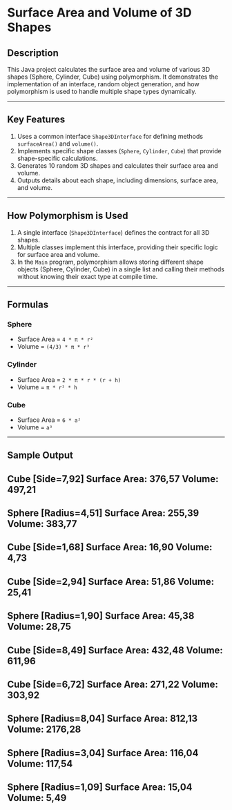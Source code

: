 # Surface Area and Volume of 3D Shapes

## **Description**
This Java project calculates the surface area and volume of various 3D shapes (Sphere, Cylinder, Cube) using polymorphism. It demonstrates the implementation of an interface, random object generation, and how polymorphism is used to handle multiple shape types dynamically.

---

## **Key Features**
1. Uses a common interface `Shape3DInterface` for defining methods `surfaceArea()` and `volume()`.
2. Implements specific shape classes (`Sphere`, `Cylinder`, `Cube`) that provide shape-specific calculations.
3. Generates 10 random 3D shapes and calculates their surface area and volume.
4. Outputs details about each shape, including dimensions, surface area, and volume.

---

## **How Polymorphism is Used**
1. A single interface (`Shape3DInterface`) defines the contract for all 3D shapes.
2. Multiple classes implement this interface, providing their specific logic for surface area and volume.
3. In the `Main` program, polymorphism allows storing different shape objects (Sphere, Cylinder, Cube) in a single list and calling their methods without knowing their exact type at compile time.

---

## **Formulas**
### **Sphere**
- Surface Area = `4 * π * r²`
- Volume = `(4/3) * π * r³`

### **Cylinder**
- Surface Area = `2 * π * r * (r + h)`
- Volume = `π * r² * h`

### **Cube**
- Surface Area = `6 * a²`
- Volume = `a³`

---

## **Sample Output**
Cube [Side=7,92]
Surface Area: 376,57
Volume: 497,21
-----------------------
Sphere [Radius=4,51]
Surface Area: 255,39
Volume: 383,77
-----------------------
Cube [Side=1,68]
Surface Area: 16,90
Volume: 4,73
-----------------------
Cube [Side=2,94]
Surface Area: 51,86
Volume: 25,41
-----------------------
Sphere [Radius=1,90]
Surface Area: 45,38
Volume: 28,75
-----------------------
Cube [Side=8,49]
Surface Area: 432,48
Volume: 611,96
-----------------------
Cube [Side=6,72]
Surface Area: 271,22
Volume: 303,92
-----------------------
Sphere [Radius=8,04]
Surface Area: 812,13
Volume: 2176,28
-----------------------
Sphere [Radius=3,04]
Surface Area: 116,04
Volume: 117,54
-----------------------
Sphere [Radius=1,09]
Surface Area: 15,04
Volume: 5,49
-----------------------
